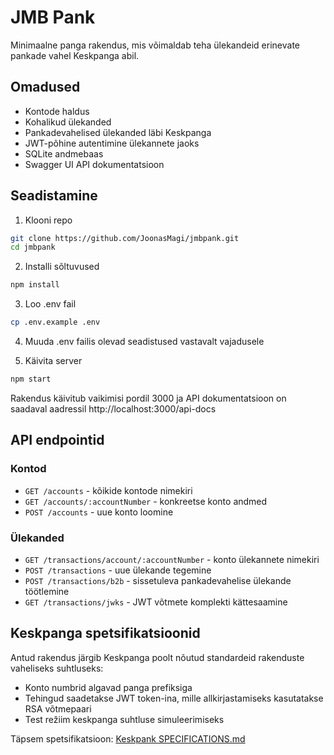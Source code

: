 # JMB Pank

Minimaalne panga rakendus, mis võimaldab teha ülekandeid erinevate pankade vahel Keskpanga abil.

## Omadused

- Kontode haldus
- Kohalikud ülekanded
- Pankadevahelised ülekanded läbi Keskpanga
- JWT-põhine autentimine ülekannete jaoks
- SQLite andmebaas
- Swagger UI API dokumentatsioon

## Seadistamine

1. Klooni repo
```bash
git clone https://github.com/JoonasMagi/jmbpank.git
cd jmbpank
```

2. Installi sõltuvused
```bash
npm install
```

3. Loo .env fail
```bash
cp .env.example .env
```

4. Muuda .env failis olevad seadistused vastavalt vajadusele

5. Käivita server
```bash
npm start
```

Rakendus käivitub vaikimisi pordil 3000 ja API dokumentatsioon on saadaval aadressil http://localhost:3000/api-docs

## API endpointid

### Kontod
- `GET /accounts` - kõikide kontode nimekiri
- `GET /accounts/:accountNumber` - konkreetse konto andmed
- `POST /accounts` - uue konto loomine

### Ülekanded
- `GET /transactions/account/:accountNumber` - konto ülekannete nimekiri
- `POST /transactions` - uue ülekande tegemine
- `POST /transactions/b2b` - sissetuleva pankadevahelise ülekande töötlemine
- `GET /transactions/jwks` - JWT võtmete komplekti kättesaamine

## Keskpanga spetsifikatsioonid

Antud rakendus järgib Keskpanga poolt nõutud standardeid rakenduste vaheliseks suhtluseks:
- Konto numbrid algavad panga prefiksiga
- Tehingud saadetakse JWT token-ina, mille allkirjastamiseks kasutatakse RSA võtmepaari
- Test režiim keskpanga suhtluse simuleerimiseks

Täpsem spetsifikatsioon: [Keskpank SPECIFICATIONS.md](https://github.com/henno/keskpank/blob/master/SPECIFICATIONS.md)